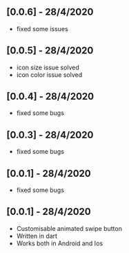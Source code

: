 ## [0.0.6] - 28/4/2020

* fixed some issues


## [0.0.5] - 28/4/2020

* icon size issue solved
* icon color issue solved
## [0.0.4] - 28/4/2020

* fixed some bugs
## [0.0.3] - 28/4/2020

* fixed some bugs
## [0.0.1] - 28/4/2020

* fixed some bugs
## [0.0.1] - 28/4/2020

* Customisable animated swipe button
* Written in dart
* Works both in Android and Ios
